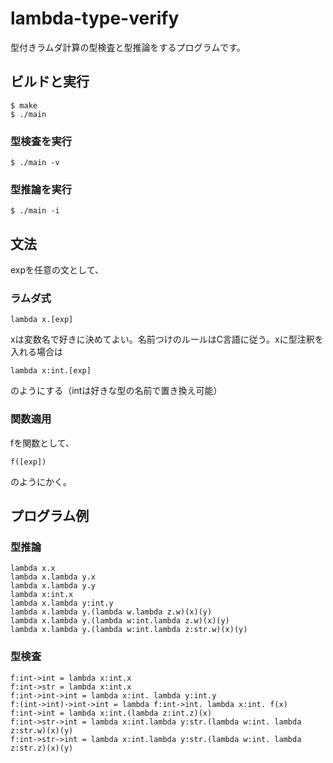 # lambda-type-verify

型付きラムダ計算の型検査と型推論をするプログラムです。

## ビルドと実行

```
$ make
$ ./main
```

### 型検査を実行

```
$ ./main -v
```

### 型推論を実行

```
$ ./main -i
```

## 文法

expを任意の文として、

### ラムダ式

```
lambda x.[exp]
```

xは変数名で好きに決めてよい。名前つけのルールはC言語に従う。xに型注釈を入れる場合は

```
lambda x:int.[exp]
```

のようにする（intは好きな型の名前で置き換え可能）

### 関数適用

fを関数として、

```
f([exp])
```

のようにかく。

## プログラム例

### 型推論

```
lambda x.x
lambda x.lambda y.x
lambda x.lambda y.y
lambda x:int.x
lambda x.lambda y:int.y
lambda x.lambda y.(lambda w.lambda z.w)(x)(y)
lambda x.lambda y.(lambda w:int.lambda z.w)(x)(y)
lambda x.lambda y.(lambda w:int.lambda z:str.w)(x)(y)
```

### 型検査

```
f:int->int = lambda x:int.x
f:int->str = lambda x:int.x
f:int->int->int = lambda x:int. lambda y:int.y
f:(int->int)->int->int = lambda f:int->int. lambda x:int. f(x)
f:int->int = lambda x:int.(lambda z:int.z)(x)
f:int->str->int = lambda x:int.lambda y:str.(lambda w:int. lambda z:str.w)(x)(y)
f:int->str->int = lambda x:int.lambda y:str.(lambda w:int. lambda z:str.z)(x)(y)
```
